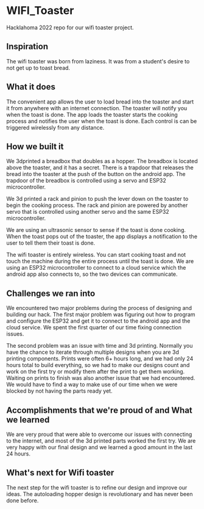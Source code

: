 # WIFI_Toaster
Hacklahoma 2022 repo for our wifi toaster project.

## Inspiration
 The wifi toaster was born from laziness. It was from a student's desire to not get up to toast bread. 

## What it does
The convenient app allows the user to load bread into the toaster and start it from anywhere with an internet connection. The toaster will notify you when the toast is done. The app loads the toaster starts the cooking process and notifies the user when the toast is done. Each control is can be triggered wirelessly from any distance. 

## How we built it
We 3dprinted a breadbox that doubles as a hopper. The breadbox is located above the toaster, and it has a secret. There is a trapdoor that releases the bread into the toaster at the push of the button on the android app. The trapdoor of the breadbox is controlled using a servo and ESP32 microcontroller. 

We 3d printed a rack and pinion to push the lever down on the toaster to begin the cooking process. The rack and pinion are powered by another servo that is controlled using another servo and the same ESP32 microcontroller. 

We are using an ultrasonic sensor to sense if the toast is done cooking. When the toast pops out of the toaster, the app displays a notification to the user to tell them their toast is done. 

The wifi toaster is entirely wireless. You can start cooking toast and not touch the machine during the entire process until the toast is done. We are using an ESP32 microcontroller to connect to a cloud service which the android app also connects to, so the two devices can communicate.

## Challenges we ran into
We encountered two major problems during the process of designing and building our hack. The first major problem was figuring out how to program and configure the ESP32 and get it to connect to the android app and the cloud service. We spent the first quarter of our time fixing connection issues.

The second problem was an issue with time and 3d printing. Normally you have the chance to iterate through multiple designs when you are 3d printing components. Prints were often 6+ hours long, and we had only 24 hours total to build everything, so we had to make our designs count and work on the first try or modify them after the print to get them working. Waiting on prints to finish was also another issue that we had encountered. We would have to find a way to make use of our time when we were blocked by not having the parts ready yet. 

## Accomplishments that we're proud of and What we learned
We are very proud that were able to overcome our issues with connecting to the internet, and most of the 3d printed parts worked the first try. We are very happy with our final design and we learned a good amount in the last 24 hours.

## What's next for Wifi toaster
The next step for the wifi toaster is to refine our design and improve our ideas. The autoloading hopper design is revolutionary and has never been done before. 
